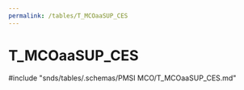 ```yaml
---
permalink: /tables/T_MCOaaSUP_CES
---
```

# T\_MCOaaSUP\_CES
<!-- SPDX-License-Identifier: MPL-2.0 -->

<!-- ATTENTION : Ne pas supprimer ou modifier la ligne ci-dessous -->
#include "snds/tables/.schemas/PMSI MCO/T_MCOaaSUP_CES.md"
<!-- ATTENTION : Ne pas supprimer ou modifier la ligne ci-dessus -->
